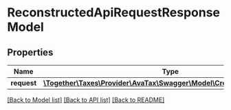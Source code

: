 # ReconstructedApiRequestResponseModel

## Properties
Name | Type | Description | Notes
------------ | ------------- | ------------- | -------------
**request** | [**\Together\Taxes\Provider\AvaTax\Swagger\Model\CreateTransactionModel**](CreateTransactionModel.md) | API request | [optional] 

[[Back to Model list]](../README.md#documentation-for-models) [[Back to API list]](../README.md#documentation-for-api-endpoints) [[Back to README]](../README.md)



